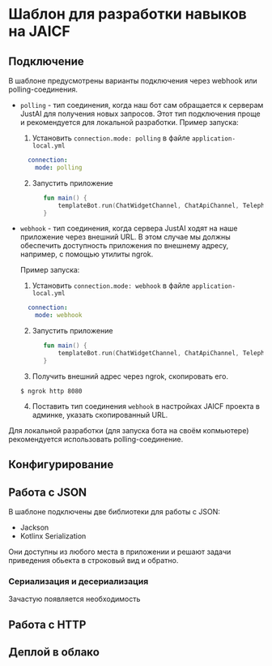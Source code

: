 # Шаблон для разработки навыков на JAICF



## Подключение
В шаблоне предусмотрены варианты подключения через webhook или polling-соединения.
* `polling` - тип соединения, когда наш бот сам обращается к серверам JustAI для получения новых запросов. 
  Этот тип подключения проще и рекомендуется для локальной разработки.
  Пример запуска:
    1. Установить `connection.mode: polling` в файле `application-local.yml`
    ```yaml
      connection:
        mode: polling
    ```
    2. Запустить приложение
       ```kotlin
          fun main() {
              templateBot.run(ChatWidgetChannel, ChatApiChannel, TelephonyChannel)
          }
       ```
  
* `webhook` - тип соединения, когда сервера JustAI ходят на наше приложение через внешний URL. 
  В этом случае мы должны обеспечить доступность приложения по внешнему адресу, например, с помощью утилиты ngrok.
  
  Пример запуска:
  1. Установить `connection.mode: webhook` в файле `application-local.yml`
    ```yaml
      connection:
        mode: webhook
    ```
  2. Запустить приложение
     ```kotlin
        fun main() {
            templateBot.run(ChatWidgetChannel, ChatApiChannel, TelephonyChannel)
        }
     ```
  3. Получить внешний адрес через ngrok, скопировать его.
    ```shell
    $ ngrok http 8080
    ```
  4. Поставить тип соединения `webhook`  в настройках  JAICF проекта в админке, указать скопированный URL.

    

Для локальной разработки (для запуска бота на своём копмьютере) рекомендуется использовать polling-соединение.

## Конфигурирование


## Работа с JSON
В шаблоне подключены две библиотеки для работы с JSON:
* Jackson
* Kotlinx Serialization

Они доступны из любого места в приложении и решают задачи приведения обьекта в строковый вид и обратно.

### Сериализация и десериализация
Зачастую появляется необходимость 

## Работа с HTTP

## Деплой в облако


